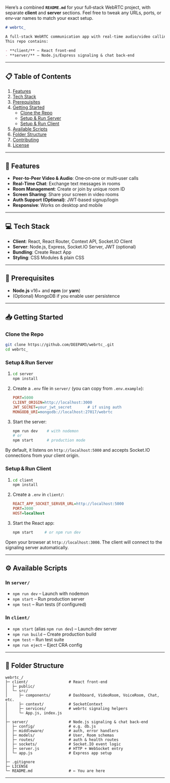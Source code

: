 Here’s a combined **`README.md`** for your full‑stack WebRTC project, with separate **client** and **server** sections. Feel free to tweak any URLs, ports, or env‑var names to match your exact setup.

````markdown
# webrtc_

A full‑stack WebRTC communication app with real‑time audio/video calling and in‑room chat.  
This repo contains:

- **client/** – React front‑end  
- **server/** – Node.js/Express signaling & chat back‑end  
````
---

## 📋 Table of Contents

1. [Features](#-features)  
2. [Tech Stack](#-tech-stack)  
3. [Prerequisites](#-prerequisites)  
4. [Getting Started](#-getting-started)  
   - [Clone the Repo](#clone-the-repo)  
   - [Setup & Run Server](#setup--run-server)  
   - [Setup & Run Client](#setup--run-client)  
5. [Available Scripts](#-available-scripts)  
6. [Folder Structure](#-folder-structure)  
7. [Contributing](#-contributing)  
8. [License](#-license)  

---

## 🚀 Features

- **Peer‑to‑Peer Video & Audio**: One‑on‑one or multi‑user calls  
- **Real‑Time Chat**: Exchange text messages in rooms  
- **Room Management**: Create or join by unique room ID  
- **Screen Sharing**: Share your screen in video rooms  
- **Auth Support (Optional)**: JWT‑based signup/login  
- **Responsive**: Works on desktop and mobile  

---

## 💻 Tech Stack

- **Client**: React, React Router, Context API, Socket.IO Client  
- **Server**: Node.js, Express, Socket.IO Server, JWT (optional)  
- **Bundling**: Create React App  
- **Styling**: CSS Modules & plain CSS  

---

## 🔧 Prerequisites

- **Node.js** v16+ and **npm** (or **yarn**)  
- (Optional) MongoDB if you enable user persistence  

---

## 📥 Getting Started

### Clone the Repo

```bash
git clone https://github.com/DEEPAM3/webrtc_.git
cd webrtc_
````

### Setup & Run Server

1. ```bash
   cd server
   npm install
   ```
2. Create a `.env` file in `server/` (you can copy from `.env.example`):

   ```ini
   PORT=5000
   CLIENT_ORIGIN=http://localhost:3000
   JWT_SECRET=your_jwt_secret       # if using auth
   MONGODB_URI=mongodb://localhost:27017/webrtc
   ```
3. Start the server:

   ```bash
   npm run dev    # with nodemon
   # or
   npm start      # production mode
   ```

By default, it listens on `http://localhost:5000` and accepts Socket.IO connections from your client origin.

### Setup & Run Client

1. ```bash
   cd client
   npm install
   ```
2. Create a `.env` in `client/`:

   ```ini
   REACT_APP_SOCKET_SERVER_URL=http://localhost:5000
   PORT=3000
   HOST=localhost
   ```
3. Start the React app:

   ```bash
   npm start     # or npm run dev
   ```

Open your browser at `http://localhost:3000`. The client will connect to the signaling server automatically.

---

## ⚙️ Available Scripts

### In `server/`

* `npm run dev` – Launch with nodemon
* `npm start` – Run production server
* `npm test` – Run tests (if configured)

### In `client/`

* `npm start` (alias `npm run dev`) – Launch dev server
* `npm run build` – Create production build
* `npm test` – Run test suite
* `npm run eject` – Eject CRA config

---

## 📂 Folder Structure

```
webrtc_/
├─ client/                  # React front‑end
│  ├─ public/
│  └─ src/
│     ├─ components/        # Dashboard, VideoRoom, VoiceRoom, Chat, etc.
│     ├─ context/           # SocketContext
│     ├─ services/          # webrtc signaling helpers
│     └─ App.js, index.js
│
├─ server/                  # Node.js signaling & chat back‑end
│  ├─ config/               # e.g. db.js
│  ├─ middleware/           # auth, error handlers
│  ├─ models/               # User, Room schemas
│  ├─ routes/               # auth & health routes
│  ├─ sockets/              # Socket.IO event logic
│  ├─ server.js             # HTTP + WebSocket entry
│  └─ app.js                # Express app setup
│
├─ .gitignore
├─ LICENSE
└─ README.md                # ← You are here
```

---
